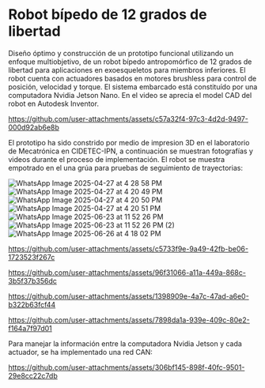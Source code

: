# Robot bípedo de 12 grados de libertad

Diseño óptimo y construcción de un prototipo funcional utilizando un enfoque multiobjetivo, de un robot bípedo antropomórfico de 12 grados de libertad para aplicaciones en exoesqueletos para miembros inferiores. El robot cuenta con actuadores basados en motores brushless para control de posición, velocidad y torque. El sistema embarcado está constituído por una computadora Nvidia Jetson Nano. En el video se aprecia el model CAD del robot en Autodesk Inventor.

https://github.com/user-attachments/assets/c57a32f4-97c3-4d2d-9497-000d92ab6e8b

El prototipo ha sido constrido por medio de impresion 3D en el laboratorio de Mecatrónica en CIDETEC-IPN, a continuación se muestran fotografías y videos durante el proceso de implementación. El robot se muestra empotrado en el una grúa para pruebas de seguimiento de trayectorias:

![WhatsApp Image 2025-04-27 at 4 28 58 PM](https://github.com/user-attachments/assets/525b6e02-1569-49f6-950b-804b4d7c5d65)
![WhatsApp Image 2025-04-27 at 4 20 49 PM](https://github.com/user-attachments/assets/1808f66a-85a9-49ab-b1ee-c6bc874b0746)
![WhatsApp Image 2025-04-27 at 4 20 50 PM](https://github.com/user-attachments/assets/3f891700-a149-4a0e-9117-598ba217e16d)
![WhatsApp Image 2025-04-27 at 4 20 51 PM](https://github.com/user-attachments/assets/067a8d36-c29e-49bc-92c6-becf359adeb5)
![WhatsApp Image 2025-06-23 at 11 52 26 PM](https://github.com/user-attachments/assets/b88fb122-48b4-44f1-80c0-0c009096e854)
![WhatsApp Image 2025-06-23 at 11 52 26 PM (2)](https://github.com/user-attachments/assets/5ed02d92-1697-4004-bfc4-6cbc70b1a113)
![WhatsApp Image 2025-06-26 at 4 18 02 PM](https://github.com/user-attachments/assets/aa36f802-e3be-4553-9d39-c3e740c6843b)



https://github.com/user-attachments/assets/c5733f9e-9a49-42fb-be06-1723523f267c

https://github.com/user-attachments/assets/96f31066-a11a-449a-868c-3b5f37b356dc

https://github.com/user-attachments/assets/1398909e-4a7c-47ad-a6e0-b322b63fcf44

https://github.com/user-attachments/assets/7898da1a-939e-409c-80e2-f164a7f97d01


Para manejar la información entre la computadora Nvidia Jetson y cada actuador, se ha implementado una red CAN:

https://github.com/user-attachments/assets/306bf145-898f-40fc-9501-29e8cc22c7db












